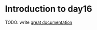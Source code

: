 # Introduction to day16

TODO: write [great documentation](http://jacobian.org/writing/great-documentation/what-to-write/)
